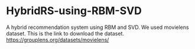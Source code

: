 # HybridRS-using-RBM-SVD
A hybrid recommendation system using RBM and SVD.
We used movielens dataset. This is the link to download the dataset.
https://grouplens.org/datasets/movielens/

